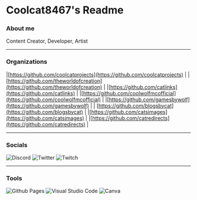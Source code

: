 # Coolcat8467's Readme

### About me
Content Creator, Developer, Artist
____________________________________________________________________________

### Organizations
|[https://github.com/coolcatprojects](https://github.com/coolcatprojects) |
|[https://github.com/theworldofcreation](https://github.com/theworldofcreation) |
|[https://github.com/catlinks](https://github.com/catlinks) |
|[https://github.com/coolwolfmcofficial](https://github.com/coolwolfmcofficial) |
|[https://github.com/gamesbywolf](https://github.com/gamesbywolf) |
| [https://github.com/blogsbycat](https://github.com/blogsbycat) |
|[https://github.com/catsimages](https://github.com/catsimages) |
|[https://github.com/catredirects](https://github.com/catredirects) |

____________________________________________________________________________

### Socials
![Discord](https://img.shields.io/badge/Discord-%235865F2.svg?style=for-the-badge&logo=discord&logoColor=white)
![Twitter](https://img.shields.io/badge/Twitter-%231DA1F2.svg?style=for-the-badge&logo=Twitter&logoColor=white)
![Twitch](https://img.shields.io/badge/Twitch-%239146FF.svg?style=for-the-badge&logo=Twitch&logoColor=white)

____________________________________________________________________________

### Tools
![Github Pages](https://img.shields.io/badge/github%20pages-121013?style=for-the-badge&logo=github&logoColor=white)
![Visual Studio Code](https://img.shields.io/badge/Visual%20Studio%20Code-0078d7.svg?style=for-the-badge&logo=visual-studio-code&logoColor=white)
![Canva](https://img.shields.io/badge/Canva-%2300C4CC.svg?style=for-the-badge&logo=Canva&logoColor=white)



